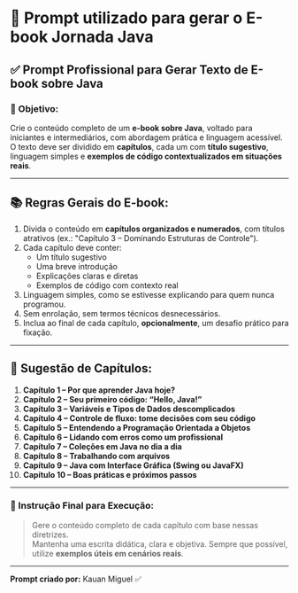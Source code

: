 
# 🚀 Prompt utilizado para gerar o E-book Jornada Java

## ✅ Prompt Profissional para Gerar Texto de E-book sobre Java

### 🎯 Objetivo:
Crie o conteúdo completo de um **e-book sobre Java**, voltado para iniciantes e intermediários, com abordagem prática e linguagem acessível.  
O texto deve ser dividido em **capítulos**, cada um com **título sugestivo**, linguagem simples e **exemplos de código contextualizados em situações reais**.

---

## 📚 Regras Gerais do E-book:

1. Divida o conteúdo em **capítulos organizados e numerados**, com títulos atrativos (ex.: "Capítulo 3 – Dominando Estruturas de Controle").
2. Cada capítulo deve conter:
   - Um título sugestivo
   - Uma breve introdução
   - Explicações claras e diretas
   - Exemplos de código com contexto real
3. Linguagem simples, como se estivesse explicando para quem nunca programou.
4. Sem enrolação, sem termos técnicos desnecessários.
5. Inclua ao final de cada capítulo, **opcionalmente**, um desafio prático para fixação.

---

## 📘 Sugestão de Capítulos:

1. **Capítulo 1 – Por que aprender Java hoje?**  
2. **Capítulo 2 – Seu primeiro código: “Hello, Java!”**  
3. **Capítulo 3 – Variáveis e Tipos de Dados descomplicados**  
4. **Capítulo 4 – Controle de fluxo: tome decisões com seu código**  
5. **Capítulo 5 – Entendendo a Programação Orientada a Objetos**  
6. **Capítulo 6 – Lidando com erros como um profissional**  
7. **Capítulo 7 – Coleções em Java no dia a dia**  
8. **Capítulo 8 – Trabalhando com arquivos**  
9. **Capítulo 9 – Java com Interface Gráfica (Swing ou JavaFX)**  
10. **Capítulo 10 – Boas práticas e próximos passos**  

---

### 🚀 Instrução Final para Execução:

> Gere o conteúdo completo de cada capítulo com base nessas diretrizes.  
> Mantenha uma escrita didática, clara e objetiva. Sempre que possível, utilize **exemplos úteis em cenários reais**.  

---

**Prompt criado por:** Kauan Miguel ✅

